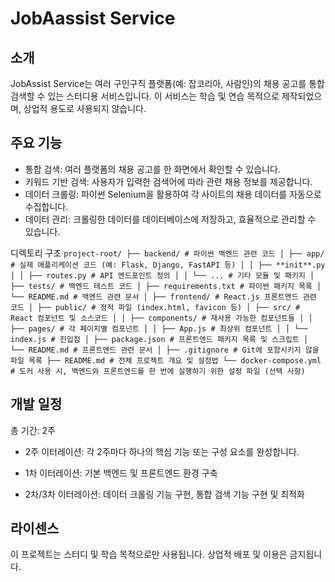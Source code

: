 # JobAassist Service

## 소개

JobAssist Service는 여러 구인구직 플랫폼(예: 잡코리아, 사람인)의 채용 공고를 통합 검색할 수 있는 스터디용 서비스입니다. 이 서비스는 학습 및 연습 목적으로 제작되었으며, 상업적 용도로 사용되지 않습니다.

## 주요 기능

-   통합 검색: 여러 플랫폼의 채용 공고를 한 화면에서 확인할 수 있습니다.
-   키워드 기반 검색: 사용자가 입력한 검색어에 따라 관련 채용 정보를 제공합니다.
-   데이터 크롤링: 파이썬 Selenium을 활용하여 각 사이트의 채용 데이터를 자동으로 수집합니다.
-   데이터 관리: 크롤링한 데이터를 데이터베이스에 저장하고, 효율적으로 관리할 수 있습니다.

디렉토리 구조
`project-root/
├── backend/ # 파이썬 백엔드 관련 코드
│ ├── app/ # 실제 애플리케이션 코드 (예: Flask, Django, FastAPI 등)
│ │ ├── **init**.py
│ │ ├── routes.py # API 엔드포인트 정의
│ │ └── ... # 기타 모듈 및 패키지
│ ├── tests/ # 백엔드 테스트 코드
│ ├── requirements.txt # 파이썬 패키지 목록
│ └── README.md # 백엔드 관련 문서
│
├── frontend/ # React.js 프론트엔드 관련 코드
│ ├── public/ # 정적 파일 (index.html, favicon 등)
│ ├── src/ # React 컴포넌트 및 소스코드
│ │ ├── components/ # 재사용 가능한 컴포넌트들
│ │ ├── pages/ # 각 페이지별 컴포넌트
│ │ ├── App.js # 최상위 컴포넌트
│ │ └── index.js # 진입점
│ ├── package.json # 프론트엔드 패키지 목록 및 스크립트
│ └── README.md # 프론트엔드 관련 문서
│
├── .gitignore # Git에 포함시키지 않을 파일 목록
├── README.md # 전체 프로젝트 개요 및 설정법
└── docker-compose.yml # 도커 사용 시, 백엔드와 프론트엔드를 한 번에 실행하기 위한 설정 파일 (선택 사항)`

## 개발 일정

총 기간: 2주

-   2주 이터레이션: 각 2주마다 하나의 핵심 기능 또는 구성 요소를 완성합니다.

-   1차 이터레이션: 기본 백엔드 및 프론트엔드 환경 구축

-   2차/3차 이터레이션: 데이터 크롤링 기능 구현, 통합 검색 기능 구현 및 최적화

## 라이센스

이 프로젝트는 스터디 및 학습 목적으로만 사용됩니다. 상업적 배포 및 이용은 금지됩니다.
